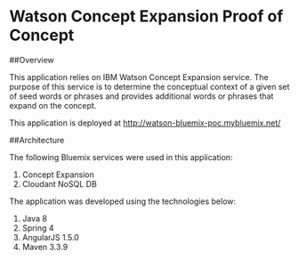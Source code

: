 # Watson Concept Expansion Proof of Concept

##Overview

This application relies on IBM Watson Concept Expansion service. The purpose of this service
is to determine the conceptual context of a given set of seed words or phrases and provides 
additional words or phrases that expand on the concept.

This application is deployed at http://watson-bluemix-poc.mybluemix.net/

##Architecture

The following Bluemix services were used in this application:

1. Concept Expansion
2. Cloudant NoSQL DB

The application was developed using the technologies below:

1. Java 8
2. Spring 4
3. AngularJS 1.5.0
4. Maven 3.3.9
